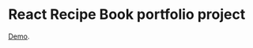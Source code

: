 # React Recipe Book portfolio project

[Demo](https://denchikchor.github.io/react-recipe-of-meals).
